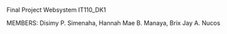 Final Project  Websystem IT110_DK1

MEMBERS:
  Disimy P. Simenaha,
  Hannah Mae B. Manaya,
  Brix Jay A. Nucos
